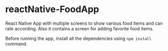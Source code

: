 # reactNative-FoodApp
React Native App with multiple screens to show various food items and can rate according. Also it contains a screen for adding favorite food items.

Before running the app, install all the dependencies using ```npm install``` command.

